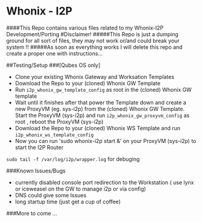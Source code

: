 # Whonix - I2P 
####This Repo contains various files related to my Whonix-I2P Development/Porting
#Disclaimer!
#####This Repo is just a dumping ground for all sort of files, they may not work or/and could break your system !!
#####As soon as everything works  I will delete this repo and create a proper one with instructions...

##Testing/Setup
###[Qubes OS only]
- Clone your existing Whonix Gateway and Worksation Templates
- Download the Repo to your (cloned) Whonix GW Template
- Run `i2p_whonix_gw_template_config` as root in the (cloned) Whonix GW template
- Wait until it finishes after that power the Template down and create a new ProxyVM (eg. sys-i2p) from 
the (cloned) Whonix GW Template.
Start the ProxyVM (sys-i2p) and run `i2p_whonix_gw_proxyvm_config` as root , reboot the ProxyVM (sys-i2p)
- Download the Repo to your (cloned) Whonix WS Template and run `i2p_whonix_ws_template_config`
- Now you can run 'sudo whonix-i2p start &' on your ProxyVM (sys-i2p) to start the I2P Router 


`sudo tail -f /var/log/i2p/wrapper.log` for debuging

###Known Issues/Bugs

- currently disabled console port redirection to the Workstation ( use lynx or iceweasel on the GW to manage i2p or via config)
- DNS could give some Issues
- long startup time (just get a cup of coffee)


###More to come ...
